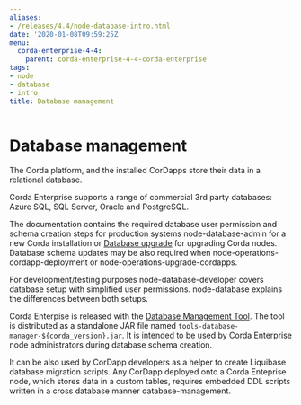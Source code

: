 ```yaml
---
aliases:
- /releases/4.4/node-database-intro.html
date: '2020-01-08T09:59:25Z'
menu:
  corda-enterprise-4-4:
    parent: corda-enterprise-4-4-corda-enterprise
tags:
- node
- database
- intro
title: Database management
---
```



# Database management

The Corda platform, and the installed CorDapps store their data in a relational database.

Corda Enterprise supports a range of commercial 3rd party databases: Azure SQL, SQL Server, Oracle and PostgreSQL.

The documentation contains the required database user permission and schema creation steps
for production systems node-database-admin for a new Corda installation
or [Database upgrade](node/operating/cm-upgrading-node.md#node-upgrade-notes-update-database-ref) for upgrading Corda nodes.
Database schema updates may be also required when node-operations-cordapp-deployment
or node-operations-upgrade-cordapps.

For development/testing purposes node-database-developer covers database setup with simplified user permissions.
node-database explains the differences between both setups.

Corda Enterpise is released with the [Database Management Tool](node/operating/node-database.md#database-management-tool-ref).
The tool is distributed as a standalone JAR file named `tools-database-manager-${corda_version}.jar`.
It is intended to be used by Corda Enterprise node administrators during database schema creation.

It can be also used by CorDapp developers as a helper to create Liquibase database migration scripts.
Any CorDapp deployed onto a Corda Enteprise node, which stores data in a custom tables,
requires embedded DDL scripts written in a cross database manner database-management.

